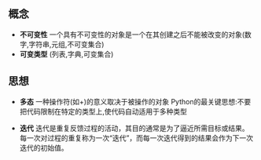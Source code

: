 ## 概念
* **不可变性** 
一个具有不可变性的对象是一个在其创建之后不能被改变的对象(数字,字符串,元组,不可变集合)
* **可变类型** (列表,字典,可变集合)


## 思想
* **多态**
一种操作符(如+)的意义取决于被操作的对象
Python的最关键思想:不要把代码限制在特定的类型上,使代码自动适用于多种类型


* **迭代**
迭代是重复反馈过程的活动，其目的通常是为了逼近所需目标或结果。
每一次对过程的重复称为一次“迭代”，而每一次迭代得到的结果会作为下一次迭代的初始值。